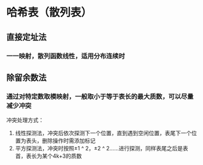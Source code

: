 # 哈希表（散列表）
## 直接定址法
### 一一映射，散列函数线性，适用分布连续时
## 除留余数法
### 通过对特定数取模映射，一般取小于等于表长的最大质数，可以尽量减少冲突
冲突处理方式：
1. 线性探测法，冲突后依次探测下一个位置，直到遇到空闲位置，表尾下一个位置为表头，删除操作时需添加标记
2. 平方探测法，冲突时按照±1 ^ 2，±2 ^ 2……进行探测，同样表尾之后是表首，表长为某个4k+3的质数
<!--stackedit_data:
eyJoaXN0b3J5IjpbLTIwMDYxNDcwOSwtMjA4ODc0NjYxMl19
-->